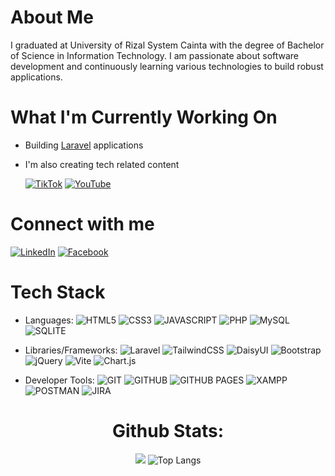 # About Me
I graduated at University of Rizal System Cainta with the degree of Bachelor of Science in Information Technology. I am passionate about software development and continuously learning various technologies to build robust applications.

# What I'm Currently Working On

-  Building [Laravel](https://laravel.com/) applications

- I'm also creating tech related content

  [![TikTok](https://img.shields.io/badge/Tiktok-black?logo=tiktok)](https://www.tiktok.com/@carl.salac)
[![YouTube](https://img.shields.io/badge/Youtube-%23FF0000?logo=youtube&logoColor=white)](https://youtube.com/@CJSTechPh)


#  Connect with me
[![LinkedIn](https://img.shields.io/badge/Linkedin-blue?logo=linkedin)](https://www.linkedin.com/in/carl-joseph-salac-800584200/)
[![Facebook](https://img.shields.io/badge/Facebook-blue?logo=facebook)](https://www.facebook.com/carl15joseph/)

#  Tech Stack

- Languages: 
![HTML5](https://img.shields.io/badge/HTML5-%23E34F26?logo=html5&logoColor=white)
![CSS3](https://img.shields.io/badge/CSS3-blue?logo=css3)
![JAVASCRIPT](https://img.shields.io/badge/JAVASCRIPT-black?logo=javascript)
![PHP](https://img.shields.io/badge/PHP-%23777BB4?logo=php&logoColor=white)
![MySQL](https://img.shields.io/badge/MYSQL-%234479A1?logo=mysql&logoColor=white)
![SQLITE](https://img.shields.io/badge/SQLITE-%23003B57?logo=sqlite&logoColor=white)

- Libraries/Frameworks: 
![Laravel](https://img.shields.io/badge/LARAVEL-%23FF2D20?logo=laravel&logoColor=white)
![TailwindCSS](https://img.shields.io/badge/TAILWIND-%2306B6D4?logo=tailwindcss&logoColor=white)
![DaisyUI](https://img.shields.io/badge/DAISYUI-%235A0EF8?logo=daisyui&logoColor=white)
![Bootstrap](https://img.shields.io/badge/BOOTSTRAP-%237952B3?logo=bootstrap&logoColor=white)
![jQuery](https://img.shields.io/badge/JQUERY-%230769AD?logo=jquery&logoColor=white)
![Vite](https://img.shields.io/badge/VITE-%23646CFF?logo=vite&logoColor=white)
![Chart.js](https://img.shields.io/badge/CHARTJS-%23FF6384?logo=chartdotjs&logoColor=white)

- Developer Tools:
![GIT](https://img.shields.io/badge/GIT-%23F05032?logo=git&logoColor=white)
![GITHUB](https://img.shields.io/badge/GITHUB-%23181717?logo=github&logoColor=white)
![GITHUB PAGES](https://img.shields.io/badge/GITHUB_PAGES-%23222222)
![XAMPP](https://img.shields.io/badge/XAMPP-%23FB7A24?logo=xampp&logoColor=white)
![POSTMAN](https://img.shields.io/badge/POSTMAN-%23FF6C37?logo=postman&logoColor=white)
![JIRA](https://img.shields.io/badge/JIRA-%230052CC?logo=jira&logoColor=white)

<div align="center">
  
  # Github Stats:
  ![](https://github-readme-stats.vercel.app/api?username=carl-joseph-salac&theme=radical&hide_border=false&include_all_commits=true&count_private=true)
  ![Top Langs](https://github-readme-stats.vercel.app/api/top-langs/?username=carl-joseph-salac&theme=tokyonight)

</div>

